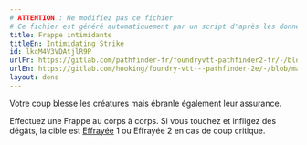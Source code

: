 ```yaml
---
# ATTENTION : Ne modifiez pas ce fichier
# Ce fichier est généré automatiquement par un script d'après les données du module Foundry VTT officiel et de sa traduction
title: Frappe intimidante
titleEn: Intimidating Strike
id: lkcM4V3VDAtjlR9P
urlFr: https://gitlab.com/pathfinder-fr/foundryvtt-pathfinder2-fr/-/blob/master/data/feats/lkcM4V3VDAtjlR9P.htm
urlEn: https://gitlab.com/hooking/foundry-vtt---pathfinder-2e/-/blob/master/packs/data/feats.db/intimidating-strike.json
layout: dons
---
```

Votre coup blesse les créatures mais ébranle également leur assurance.

Effectuez une Frappe au corps à corps. Si vous touchez et infligez des dégâts, la cible est [Effrayée](../conditions/effrayé.html) 1 ou Effrayée 2 en cas de coup critique.
